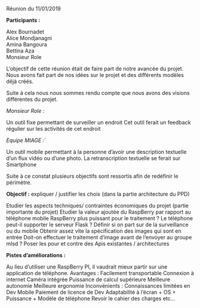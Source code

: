 Réunion du 11/01/2019

**Participants :**


Alex Bournadet</br>
Alice Mondjanagni</br>
Amina Bangoura</br>
Bettina Aza</br>
Monsieur Role</br>

L’objectif de cette réunion était de faire part de notre avancée du projet.
Nous avons fait part de nos idées sur le projet et des différents modèles déjà créés.

Suite à cela nous nous sommes rendu compte que nous avons des visions différentes du projet.

*Monsieur Role :*


Un outil fixe permettant de surveiller un endroit
Cet outil ferait un feedback régulier sur les activités de cet endroit

*Equipe MIAGE :*`


Un outil mobile permettant à la personne d’avoir une description textuelle d’un flux vidéo ou d’une photo.
La retranscription textuelle se ferait sur Smartphone

Suite à ce constat plusieurs objectifs sont ressortis afin de redéfinir le périmètre.


**Objectif :** expliquer / justifier les choix  (dans la partie architecture du PPD)

Etudier les aspects techniques/ contraintes économiques du projet (partie importante du projet)
Etudier la valeur ajoutée du RaspBerry par rapport au téléphone mobile 
RaspBerry plus puissant pour le traitement ? 
Le téléphone peut-il supporter le serveur Flask ?
Définir si on part sur de la surveillance ou du mobile
Obtenir assez vite  la spécification des images qui sont en entrée
Doit-on effectuer le traitement d’image avant de l’envoyer au groupe mlsd ? 
Poser les pour et contre des Apis existantes / architectures

**Pistes d’améliorations :**

Au lieu d’utiliser une RaspBerry PI, il vaudrait mieux partir sur une application de téléphone. 
Avantages : 
Facilement transportable
Connexion à internet
Caméra intégrée
Puissance de calcul supérieure
Meilleure autonomie
Meilleure ergonomie
Inconvénients : 
Connaissances limitées en Dev Mobile
Paiement de licence de Dev
Adaptabilité à l’écran + OS + Puissance + Modèle de téléphone
Revoir le cahier des charges etc...
